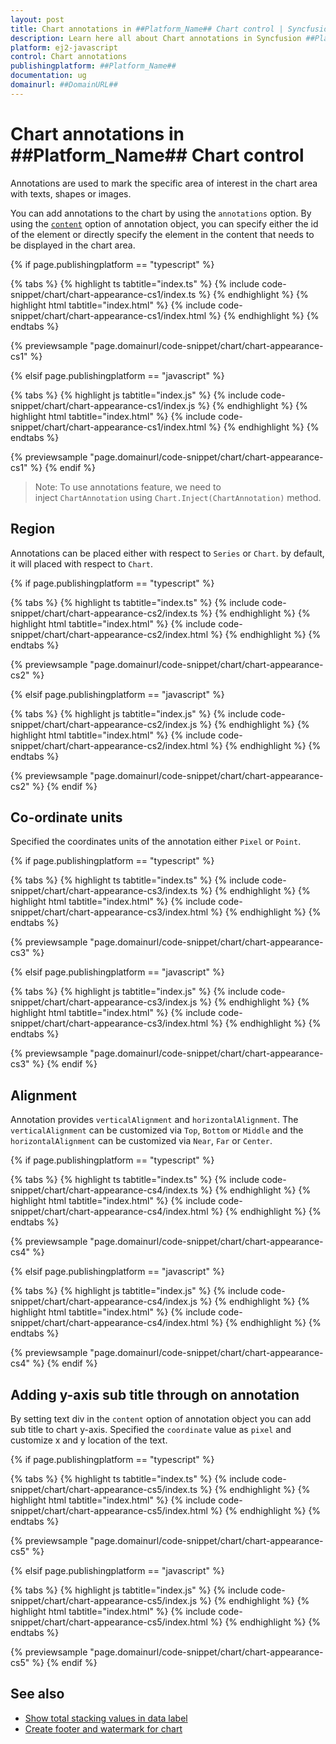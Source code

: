 ```yaml
---
layout: post
title: Chart annotations in ##Platform_Name## Chart control | Syncfusion
description: Learn here all about Chart annotations in Syncfusion ##Platform_Name## Chart control of Syncfusion Essential JS 2 and more.
platform: ej2-javascript
control: Chart annotations 
publishingplatform: ##Platform_Name##
documentation: ug
domainurl: ##DomainURL##
---
```


# Chart annotations in ##Platform_Name## Chart control

Annotations are used to mark the specific area of interest in the chart area with texts, shapes or images.

<!-- markdownlint-disable MD033 -->

You can add annotations to the chart by using the <code>annotations</code> option. By using the [`content`](../api/chart/chartAnnotationSettingsModel/#content-string) option of annotation object, you can specify either the id of the element or directly specify the element in the content that needs to be displayed in the chart area.

{% if page.publishingplatform == "typescript" %}

{% tabs %}
{% highlight ts tabtitle="index.ts" %}
{% include code-snippet/chart/chart-appearance-cs1/index.ts %}
{% endhighlight %}
{% highlight html tabtitle="index.html" %}
{% include code-snippet/chart/chart-appearance-cs1/index.html %}
{% endhighlight %}
{% endtabs %}
        
{% previewsample "page.domainurl/code-snippet/chart/chart-appearance-cs1" %}

{% elsif page.publishingplatform == "javascript" %}

{% tabs %}
{% highlight js tabtitle="index.js" %}
{% include code-snippet/chart/chart-appearance-cs1/index.js %}
{% endhighlight %}
{% highlight html tabtitle="index.html" %}
{% include code-snippet/chart/chart-appearance-cs1/index.html %}
{% endhighlight %}
{% endtabs %}

{% previewsample "page.domainurl/code-snippet/chart/chart-appearance-cs1" %}
{% endif %}

>Note: To use annotations feature, we need to inject `ChartAnnotation` using `Chart.Inject(ChartAnnotation)` method.

## Region

Annotations can be placed either with respect to `Series` or `Chart`. by default, it will placed with respect to `Chart`.

{% if page.publishingplatform == "typescript" %}

{% tabs %}
{% highlight ts tabtitle="index.ts" %}
{% include code-snippet/chart/chart-appearance-cs2/index.ts %}
{% endhighlight %}
{% highlight html tabtitle="index.html" %}
{% include code-snippet/chart/chart-appearance-cs2/index.html %}
{% endhighlight %}
{% endtabs %}
        
{% previewsample "page.domainurl/code-snippet/chart/chart-appearance-cs2" %}

{% elsif page.publishingplatform == "javascript" %}

{% tabs %}
{% highlight js tabtitle="index.js" %}
{% include code-snippet/chart/chart-appearance-cs2/index.js %}
{% endhighlight %}
{% highlight html tabtitle="index.html" %}
{% include code-snippet/chart/chart-appearance-cs2/index.html %}
{% endhighlight %}
{% endtabs %}

{% previewsample "page.domainurl/code-snippet/chart/chart-appearance-cs2" %}
{% endif %}

## Co-ordinate units

Specified the coordinates units of the annotation either `Pixel` or `Point`.

{% if page.publishingplatform == "typescript" %}

{% tabs %}
{% highlight ts tabtitle="index.ts" %}
{% include code-snippet/chart/chart-appearance-cs3/index.ts %}
{% endhighlight %}
{% highlight html tabtitle="index.html" %}
{% include code-snippet/chart/chart-appearance-cs3/index.html %}
{% endhighlight %}
{% endtabs %}
        
{% previewsample "page.domainurl/code-snippet/chart/chart-appearance-cs3" %}

{% elsif page.publishingplatform == "javascript" %}

{% tabs %}
{% highlight js tabtitle="index.js" %}
{% include code-snippet/chart/chart-appearance-cs3/index.js %}
{% endhighlight %}
{% highlight html tabtitle="index.html" %}
{% include code-snippet/chart/chart-appearance-cs3/index.html %}
{% endhighlight %}
{% endtabs %}

{% previewsample "page.domainurl/code-snippet/chart/chart-appearance-cs3" %}
{% endif %}

## Alignment

Annotation provides `verticalAlignment` and `horizontalAlignment`. The `verticalAlignment` can be customized via `Top`, `Bottom` or `Middle` and the `horizontalAlignment` can be customized via `Near`, `Far` or `Center`.

{% if page.publishingplatform == "typescript" %}

{% tabs %}
{% highlight ts tabtitle="index.ts" %}
{% include code-snippet/chart/chart-appearance-cs4/index.ts %}
{% endhighlight %}
{% highlight html tabtitle="index.html" %}
{% include code-snippet/chart/chart-appearance-cs4/index.html %}
{% endhighlight %}
{% endtabs %}
        
{% previewsample "page.domainurl/code-snippet/chart/chart-appearance-cs4" %}

{% elsif page.publishingplatform == "javascript" %}

{% tabs %}
{% highlight js tabtitle="index.js" %}
{% include code-snippet/chart/chart-appearance-cs4/index.js %}
{% endhighlight %}
{% highlight html tabtitle="index.html" %}
{% include code-snippet/chart/chart-appearance-cs4/index.html %}
{% endhighlight %}
{% endtabs %}

{% previewsample "page.domainurl/code-snippet/chart/chart-appearance-cs4" %}
{% endif %}

## Adding y-axis sub title through on annotation

By setting text div in the `content` option of annotation object you can add sub title to chart y-axis. Specified the `coordinate` value as `pixel` and customize x and y location of the text.

{% if page.publishingplatform == "typescript" %}

{% tabs %}
{% highlight ts tabtitle="index.ts" %}
{% include code-snippet/chart/chart-appearance-cs5/index.ts %}
{% endhighlight %}
{% highlight html tabtitle="index.html" %}
{% include code-snippet/chart/chart-appearance-cs5/index.html %}
{% endhighlight %}
{% endtabs %}
        
{% previewsample "page.domainurl/code-snippet/chart/chart-appearance-cs5" %}

{% elsif page.publishingplatform == "javascript" %}

{% tabs %}
{% highlight js tabtitle="index.js" %}
{% include code-snippet/chart/chart-appearance-cs5/index.js %}
{% endhighlight %}
{% highlight html tabtitle="index.html" %}
{% include code-snippet/chart/chart-appearance-cs5/index.html %}
{% endhighlight %}
{% endtabs %}

{% previewsample "page.domainurl/code-snippet/chart/chart-appearance-cs5" %}
{% endif %}

## See also

* [Show total stacking values in data label](../chart/how-to/stacking-total/#show-the-total-value-for-stacking-series-in-data-label)
* [Create footer and watermark for chart](../chart/how-to/footer/#create-footer-and-watermark-for-chart)

